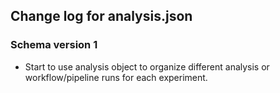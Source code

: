 ## Change log for analysis.json

### Schema version 1

* Start to use analysis object to organize different analysis or workflow/pipeline runs for each experiment.
